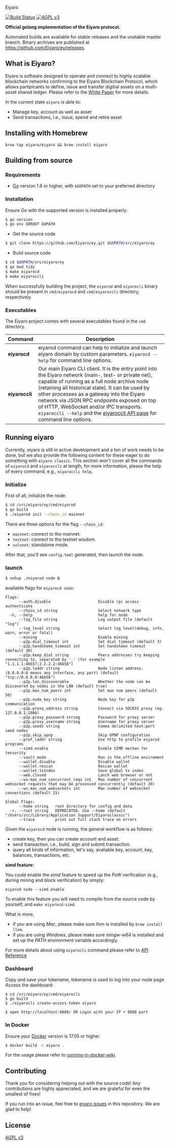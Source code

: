 Eiyaro

[![Build Status](https://travis-ci.org/Eiyaro/e.svg)](https://travis-ci.org/Eiyaro/ey) [![AGPL v3](https://img.shields.io/badge/license-AGPL%20v3-brightgreen.svg)](./LICENSE)

**Official golang implementation of the Eiyaro protocol.**

Automated builds are available for stable releases and the unstable master branch. Binary archives are published at https://github.com/Eiyaro/ey/releases.

## What is Eiyaro?

Eiyaro is software designed to operate and connect to highly scalable blockchain networks confirming to the Eiyaro Blockchain Protocol, which allows partipicants to define, issue and transfer digitial assets on a multi-asset shared ledger. Please refer to the [White Paper](https://github.com/Eiyaro/wiki/blob/master/en-US/Eiyaro-Technical-White-Paper-EN.pdf) for more details.

In the current state `eiyaro` is able to:

- Manage key, account as well as asset
- Send transactions, i.e., issue, spend and retire asset

## Installing with Homebrew

```
brew tap eiyaro/eiyaro && brew install eiyaro
```

## Building from source

### Requirements

- [Go](https://golang.org/doc/install) version 1.8 or higher, with `$GOPATH` set to your preferred directory

### Installation

Ensure Go with the supported version is installed properly:

```bash
$ go version
$ go env GOROOT GOPATH
```

- Get the source code

``` bash
$ git clone https://github.com/Eiyaro/ey.git $GOPATH/src/eiyaro/ey
```

- Build source code

``` bash
$ cd $GOPATH/src/eiyaro/ey
$ go mod tidy
$ make eiyarocd    
$ make eiyaroccli  
```

When successfully building the project, the `eiyarod` and `eiyarocli` binary should be present in `cmd/eiyarocd` and `cmd/eiyaroccli` directory, respectively.

### Executables

The Eiyaro project comes with several executables found in the `cmd` directory.

| Command      | Description                                                  |
| ------------ | ------------------------------------------------------------ |
| **eiyarocd**   | eiyarod command can help to initialize and launch eiyaro domain by custom parameters. `eiyarocd --help` for command line options. |
| **eiyaroccli** | Our main Eiyaro CLI client. It is the entry point into the Eiyaro network (main-, test- or private net), capable of running as a full node archive node (retaining all historical state). It can be used by other processes as a gateway into the Eiyaro network via JSON RPC endpoints exposed on top of HTTP, WebSocket and/or IPC transports. `eiyaroccli --help` and the [eiyaroccli API page](https://github.com/EIYARO/ey/blob/main/API-Reference.md) for command line options. |

## Running eiyaro

Currently, eiyaro is still in active development and a ton of work needs to be done, but we also provide the following content for these eager to do something with `eiyaro classic`. This section won't cover all the commands of `eiyarocd` and `eiyaroccli` at length, for more information, please the help of every command, e.g., `eiyaroccli help`.

### Initialize

First of all, initialize the node:

```bash
$ cd /src/eiyaro/ey/cmd/eiyarod
$ go build
$ ./eiyarod init --chain_id mainnet

```

There are three options for the flag `--chain_id`:

- `mainnet`: connect to the mainnet.
- `testnet`: connect to the testnet wisdom.
- `solonet`: standalone mode.

After that, you'll see `config.toml` generated, then launch the node.

### launch

``` bash
$ nohup ./eiyarod node &

```

available flags for `eiyarocd node`:

```
Flags:
      --auth.disable                     Disable rpc access authenticate
      --chain_id string                  Select network type
  -h, --help                             help for node
      --log_file string                  Log output file (default "log")
      --log_level string                 Select log level(debug, info, warn, error or fatal)
      --mining                           Enable mining
      --p2p.dial_timeout int             Set dial timeout (default 3)
      --p2p.handshake_timeout int        Set handshake timeout (default 30)
      --p2p.keep_dial string             Peers addresses try keeping connecting to, separated by ',' (for example "1.1.1.1:46657;2.2.2.2:46658")
      --p2p.laddr string                 Node listen address. (0.0.0.0:0 means any interface, any port) (default "tcp://0.0.0.0:46656")
      --p2p.lan_discoverable             Whether the node can be discovered by nodes in the LAN (default true)
      --p2p.max_num_peers int            Set max num peers (default 50)
      --p2p.node_key string              Node key for p2p communication
      --p2p.proxy_address string         Connect via SOCKS5 proxy (eg. 127.0.0.1:1086)
      --p2p.proxy_password string        Password for proxy server
      --p2p.proxy_username string        Username for proxy server
      --p2p.seeds string                 Comma delimited host:port seed nodes
      --p2p.skip_upnp                    Skip UPNP configuration
      --prof_laddr string                Use http to profile eiyarod programs
      --simd.enable                      Enable SIMD mechan for tensority
      --vault_mode                       Run in the offline enviroment
      --wallet.disable                   Disable wallet
      --wallet.rescan                    Rescan wallet
      --wallet.txindex                   Save global tx index
      --web.closed                       Lanch web browser or not
      --ws.max_num_concurrent_reqs int   Max number of concurrent websocket requests that may be processed concurrently (default 20)
      --ws.max_num_websockets int        Max number of websocket connections (default 25)

Global Flags:
      --home string   root directory for config and data
  -r, --root string   DEPRECATED. Use --home (default "/Users/zcc/Library/Application Support/Eiyaroclassic")
      --trace         print out full stack trace on errors
```

Given the `eiyarocd` node is running, the general workflow is as follows:

- create key, then you can create account and asset.
- send transaction, i.e., build, sign and submit transaction.
- query all kinds of information, let's say, avaliable key, account, key, balances, transactions, etc.

__simd feature:__

You could enable the _simd_ feature to speed up the _PoW_ verification (e.g., during mining and block verification) by simply:
```
eiyarod node --simd.enable
```

To enable this feature you will need to compile from the source code by yourself, and `make eiyarocd-simd`. 

What is more,

+ if you are using _Mac_, please make sure _llvm_ is installed by `brew install llvm`.
+ if you are using _Windows_, please make sure _mingw-w64_ is installed and set up the _PATH_ environment variable accordingly.

For more details about using `eiyarocli` command please refer to [API Reference](https://github.com/EIYARO/ey/blob/main/API-Reference.md)

### Dashboard

Copy and save your tokename, tokename is used to log into your node page Access the dashboard:

```
$ cd /src/eiyaro/ey/cmd/eiyarocli
$ go build
$ ./eiyarocli create-access-token eiyaro

$ open http://localhost:9888/ OR Login with your IP + 9888 port
```

### In Docker

Ensure your [Docker](https://www.docker.com/) version is 17.05 or higher.

```bash
$ docker build -t eiyaro .
```

For the usage please refer to [running-in-docker-wiki](https://github.com/Eiyaro/ey/wiki/Running-in-Docker).

## Contributing

Thank you for considering helping out with the source code! Any contributions are highly appreciated, and we are grateful for even the smallest of fixes!

If you run into an issue, feel free to [eiyaro issues](https://github.com/Eiyaro/ey/issues/) in this repository. We are glad to help!

## License

[AGPL v3](./LICENSE)
